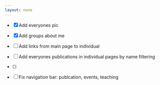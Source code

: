 ```yaml
---
layout: none
---
```


- [x] Add everyones pic
- [x] Add groups about me
- [ ] Add links from main page to individual
- [ ] Add everyones publications in individual pages by name filtering
- [ ] 

- [ ] Fix navigation bar: publcation, events, teaching

